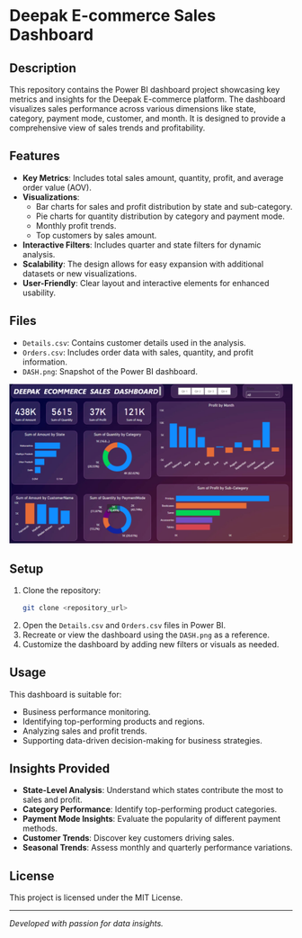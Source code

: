 
# Deepak E-commerce Sales Dashboard

## Description
This repository contains the Power BI dashboard project showcasing key metrics and insights for the Deepak E-commerce platform. The dashboard visualizes sales performance across various dimensions like state, category, payment mode, customer, and month. It is designed to provide a comprehensive view of sales trends and profitability.

## Features
- **Key Metrics**: Includes total sales amount, quantity, profit, and average order value (AOV).
- **Visualizations**:
  - Bar charts for sales and profit distribution by state and sub-category.
  - Pie charts for quantity distribution by category and payment mode.
  - Monthly profit trends.
  - Top customers by sales amount.
- **Interactive Filters**: Includes quarter and state filters for dynamic analysis.
- **Scalability**: The design allows for easy expansion with additional datasets or new visualizations.
- **User-Friendly**: Clear layout and interactive elements for enhanced usability.

## Files
- `Details.csv`: Contains customer details used in the analysis.
- `Orders.csv`: Includes order data with sales, quantity, and profit information.
- `DASH.png`: Snapshot of the Power BI dashboard.

![Dashboard Snapshot](DASH.png)

## Setup
1. Clone the repository:
   ```bash
   git clone <repository_url>
   ```
2. Open the `Details.csv` and `Orders.csv` files in Power BI.
3. Recreate or view the dashboard using the `DASH.png` as a reference.
4. Customize the dashboard by adding new filters or visuals as needed.

## Usage
This dashboard is suitable for:
- Business performance monitoring.
- Identifying top-performing products and regions.
- Analyzing sales and profit trends.
- Supporting data-driven decision-making for business strategies.

## Insights Provided
- **State-Level Analysis**: Understand which states contribute the most to sales and profit.
- **Category Performance**: Identify top-performing product categories.
- **Payment Mode Insights**: Evaluate the popularity of different payment methods.
- **Customer Trends**: Discover key customers driving sales.
- **Seasonal Trends**: Assess monthly and quarterly performance variations.

## License
This project is licensed under the MIT License.

---

_Developed with passion for data insights._
